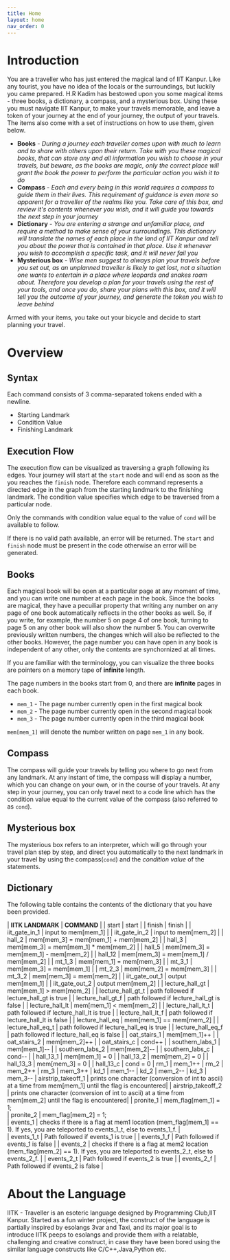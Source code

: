```yaml
---
title: Home
layout: home
nav_order: 0
---
```

# Introduction
You are a traveller who has just entered the magical land of IIT Kanpur. Like any tourist, you have no idea of the locals or the surroundings, but luckily you came prepared. H.R Kadim has bestowed upon you some magical items - three books, a dictionary, a compass, and a mysterious box. Using these you must navigate IIT Kanpur, to make your travels memorable, and leave a token of your journey at the end of your journey, the output of your travels. The items also come with a set of instructions on how to use them, given below.

- **Books** - *During a journey each traveller comes upon with much to learn and to share with others upon their return. Take with you these magical books, that can store any and all information you wish to choose in your travels, but beware, as the books are magic, only the correct place will grant the book the power to perform the particular action you wish it to do*
- **Compass** - *Each and every being in this world requires a compass to guide them in their lives. This requirement of guidance is even more so apparent for a traveller of the realms like you. Take care of this box, and review it's contents whenever you wish, and it will guide you towards the next step in your journey* 
- **Dictionary** - *You are entering a strange and unfamiliar place, and require a method to make sense of your surroundings. This dictionary will translate the names of each place in the land of IIT Kanpur and tell you about the power that is contained in that place. Use it whenever you wish to accomplish a specific task, and it will never fail you*
- **Mysterious box** -  *Wise men suggest to always plan your travels before you set out, as an unplanned traveller is likely to get lost, not a situation one wants to entertain in a place where leopards and snakes roam about. Therefore you develop a plan for your travels using the rest of your tools, and once you do, share your plans with this box, and it will tell you the outcome of your journey, and generate the token you wish to leave behind*

Armed with your items, you take out your bicycle and decide to start planning your travel. 

# Overview
## Syntax
Each command consists of 3 comma-separated tokens ended with a newline.

- Starting Landmark
- Condition Value
- Finishing Landmark

## Execution Flow
The execution flow can be visualized as traversing a graph following its edges. Your journey will start at the `start` node and will end as soon as the you reaches the `finish` node. Therefore each command represents a directed edge in the graph from the starting landmark to the finishing landmark. The condition value specifies which edge to be traversed from a particular node. 

Only the commands with condition value equal to the value of `cond` will be available to follow.

If there is no valid path available, an error will be returned. The `start` and `finish` node must be present in the code otherwise an error will be generated.

## Books
Each magical book will be open at a particular page at any moment of time, and you can write one number at each page in the book. Since the books are magical, they have a pecuiliar property that writing any number on any page of one book automatically reflects in the other books as well. So, if you write, for example, the number 5 on page 4 of one book, turning to page 5 on any other book will also show the number 5. You can overwrite previously written numbers, the changes which will also be reflected to the other books. However, the page number you can have open in any book is independent of any other, only the contents are synchornized at all times. 

If you are familiar with the terminology, you can visualize the three books are pointers on a memory tape of **infinite** length.

The page numbers in the books start from 0, and there are **infinite** pages in each book.

- `mem_1` - The page number currently open in the first magical book
- `mem_2` - The page number currently open in the second magical book
- `mem_3` - The page number currently open in the third magical book

`mem[mem_1]` will denote the number written on page `mem_1` in any book.


## Compass

The compass will guide your travels by telling you where to go next from any landmark. At any instant of time, the compass will display a number, which you can change on your own, or in the course of your travels. At any step in your journey, you can only travel next to a code line which has the condition value equal to the current value of the compass (also referred to as `cond`).

## Mysterious box

The mysterious box refers to an interpreter, which will go through your travel plan step by step, and direct you automatically to the next landmark in your travel by using the compass(`cond`) and the *condition value* of the statements.

## Dictionary
The following table contains the contents of the dictionary that you have been provided.

| **IITK LANDMARK**           |          **COMMAND** |
| start                   |          start |
| finish                  |          finish |
| iit_gate_in_1           |          input to mem[mem_1] |
| iit_gate_in_2           |          input to mem[mem_2] |
| hall_2                  |          mem[mem_3] = mem[mem_1] + mem[mem_2] |
| hall_3                  |          mem[mem_3] = mem[mem_1] * mem[mem_2] |
| hall_5                  |          mem[mem_3] = mem[mem_1] - mem[mem_2] |
| hall_12                 |          mem[mem_3] = mem[mem_1] / mem[mem_2] |
| mt_1_3                  |          mem[mem_1] = mem[mem_3] |
| mt_3_1                  |          mem[mem_3] = mem[mem_1] |
| mt_2_3                  |          mem[mem_2] = mem[mem_3] |
| mt_3_2                  |          mem[mem_3] = mem[mem_2] |
| iit_gate_out_1          |          output mem[mem_1] |
| iit_gate_out_2          |          output mem[mem_2] |
| lecture_hall_gt         |          mem[mem_1] > mem[mem_2] |
| lecture_hall_gt_t       |          path followed if lecture_hall_gt is true |
| lecture_hall_gt_f       |          path followed if lecture_hall_gt is false |
| lecture_hall_lt         |          mem[mem_1] < mem[mem_2] |
| lecture_hall_lt_t       |          path followed if lecture_hall_lt is true |
| lecture_hall_lt_f       |          path followed if lecture_hall_lt is false |
| lecture_hall_eq         |          mem[mem_1] == mem[mem_2] |
| lecture_hall_eq_t       |          path followed if lecture_hall_eq is true |
| lecture_hall_eq_f       |          path followed if lecture_hall_eq is false |
| oat_stairs_1            |          mem[mem_1]++ |
| oat_stairs_2            |          mem[mem_2]++ |
| oat_stairs_c            |          cond++ |
| southern_labs_1         |          mem[mem_1]-- |
| southern_labs_2         |          mem[mem_2]-- |
| southern_labs_c         |          cond-- |
| hall_13_1               |          mem[mem_1] = 0 |
| hall_13_2               |          mem[mem_2] = 0 |
| hall_13_3               |          mem[mem_3] = 0 |
| hall_13_c               |          cond = 0
| rm_1                    |          mem_1++
| rm_2                    |          mem_2++
| rm_3                    |          mem_3++
| kd_1                    |          mem_1--
| kd_2                    |          mem_2--
| kd_3                    |          mem_3--
| airstrip_takeoff_1      |          prints one character (conversion of int to ascii) at a time from mem[mem_1] until the flag is encountered|
| airstrip_takeoff_2      |          prints one character (conversion of int to ascii) at a time from mem[mem_2] until the flag is encountered| 
| pronite_1               |          mem_flag[mem_1] = 1;    
| pronite_2               |          mem_flag[mem_2] = 1;                    
| events_1                |          checks if there is a flag at mem1 location (mem_flag[mem_1] == 1). If yes, you are teleported to events_1_t, else to events_1_f. |         
| events_1_t              |          Path followed if events_1 is true |
| events_1_f              |          Path followed if events_1 is false |
| events_2                |          checks if there is a flag at mem2 location (mem_flag[mem_2] == 1). If yes, you are teleported to events_2_t, else to events_2_f. |
| events_2_t              |          Path followed if events_2 is true |
| events_2_f              |          Path followed if events_2 is false |

# About the Language
IITK - Traveller is an esoteric language designed by Programming Club,IIT Kanpur. Started as a fun winter project, the construct of the language is partially inspired by esolangs 3var and Taxi, and its major goal is to introduce IITK peeps to esolangs and provide them with a relatable, challenging and creative construct, in case they have been bored using the similar language constructs like C/C++,Java,Python etc.
